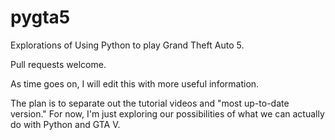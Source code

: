 # pygta5
Explorations of Using Python to play Grand Theft Auto 5.

Pull requests welcome.

As time goes on, I will edit this with more useful information. 

The plan is to separate out the tutorial videos and "most up-to-date version." For now, I'm just exploring our possibilities of what we can actually do with Python and GTA V.
